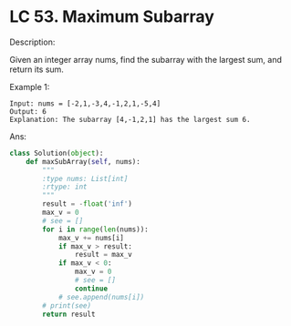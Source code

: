 
# LC 53. Maximum Subarray

Description:

Given an integer array nums, find the 
subarray with the largest sum, and return its sum.


Example 1:

```
Input: nums = [-2,1,-3,4,-1,2,1,-5,4]
Output: 6
Explanation: The subarray [4,-1,2,1] has the largest sum 6.
```

Ans:

```py
class Solution(object):
    def maxSubArray(self, nums):
        """
        :type nums: List[int]
        :rtype: int
        """
        result = -float('inf')
        max_v = 0
        # see = []
        for i in range(len(nums)):
            max_v += nums[i]
            if max_v > result:
                result = max_v
            if max_v < 0:
                max_v = 0
                # see = []
                continue
            # see.append(nums[i])
        # print(see)
        return result
```

